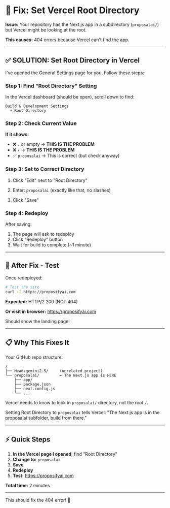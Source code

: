 # 🔧 Fix: Set Vercel Root Directory

**Issue:** Your repository has the Next.js app in a subdirectory (`proposalai/`) but Vercel might be looking at the root.

**This causes:** 404 errors because Vercel can't find the app.

---

## ✅ SOLUTION: Set Root Directory in Vercel

I've opened the General Settings page for you. Follow these steps:

### Step 1: Find "Root Directory" Setting

In the Vercel dashboard (should be open), scroll down to find:
```
Build & Development Settings
  → Root Directory
```

### Step 2: Check Current Value

**If it shows:**
- ❌ `.` or empty → **THIS IS THE PROBLEM**
- ❌ `/` → **THIS IS THE PROBLEM**
- ✅ `proposalai` → This is correct (but check anyway)

### Step 3: Set to Correct Directory

1. Click "Edit" next to "Root Directory"

2. Enter: `proposalai`
   (exactly like that, no slashes)

3. Click "Save"

### Step 4: Redeploy

After saving:
1. The page will ask to redeploy
2. Click "Redeploy" button
3. Wait for build to complete (~1 minute)

---

## 🧪 After Fix - Test

Once redeployed:

```bash
# Test the site
curl -I https://proposifyai.com
```

**Expected:** HTTP/2 200 (NOT 404)

**Or visit in browser:**
https://proposifyai.com

Should show the landing page!

---

## 📋 Why This Fixes It

Your GitHub repo structure:
```
/
├── Headzgemini2.5/     (unrelated project)
└── proposalai/         ← The Next.js app is HERE
    ├── app/
    ├── package.json
    ├── next.config.js
    └── ...
```

Vercel needs to know to look in `proposalai/` directory, not the root `/`.

Setting Root Directory to `proposalai` tells Vercel:
"The Next.js app is in the proposalai subfolder, build from there."

---

## ⚡ Quick Steps

1. **In the Vercel page I opened**, find "Root Directory"
2. **Change to:** `proposalai`
3. **Save**
4. **Redeploy**
5. **Test:** https://proposifyai.com

**Total time:** 2 minutes

---

This should fix the 404 error! 🚀

